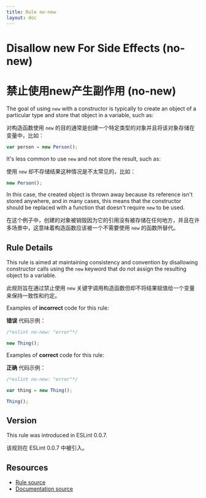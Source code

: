 ```yaml
---
title: Rule no-new
layout: doc
---
```

<!-- Note: No pull requests accepted for this file. See README.md in the root directory for details. -->

# Disallow new For Side Effects (no-new)

# 禁止使用new产生副作用 (no-new)

The goal of using `new` with a constructor is typically to create an object of a particular type and store that object in a variable, such as:

对构造函数使用 `new` 的目的通常是创建一个特定类型的对象并且将该对象存储在变量中，比如：

```js
var person = new Person();
```

It's less common to use `new` and not store the result, such as:

使用 `new` 却不存储结果这种情况是不太常见的，比如：

```js
new Person();
```

In this case, the created object is thrown away because its reference isn't stored anywhere, and in many cases, this means that the constructor should be replaced with a function that doesn't require `new` to be used.

在这个例子中，创建的对象被销毁因为它的引用没有被存储在任何地方，并且在许多场景中，这意味着构造函数应该被一个不需要使用 `new` 的函数所替代。

## Rule Details

This rule is aimed at maintaining consistency and convention by disallowing constructor calls using the `new` keyword that do not assign the resulting object to a variable.

此规则旨在通过禁止使用 `new` 关键字调用构造函数但却不将结果赋值给一个变量来保持一致性和约定。

Examples of **incorrect** code for this rule:

**错误** 代码示例：

```js
/*eslint no-new: "error"*/

new Thing();
```

Examples of **correct** code for this rule:

**正确** 代码示例：

```js
/*eslint no-new: "error"*/

var thing = new Thing();

Thing();
```

## Version

This rule was introduced in ESLint 0.0.7.

该规则在 ESLint 0.0.7 中被引入。

## Resources

* [Rule source](https://github.com/eslint/eslint/tree/master/lib/rules/no-new.js)
* [Documentation source](https://github.com/eslint/eslint/tree/master/docs/rules/no-new.md)

